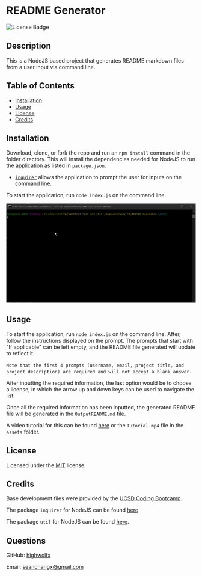 # README Generator
![License Badge](https://img.shields.io/badge/License-MIT-yellow.svg)

## Description

This is a NodeJS based project that generates README markdown files from a user input via command line.


## Table of Contents
* [Installation](#installation)
* [Usage](#usage)
* [License](#license)
* [Credits](#credits)


## Installation

Download, clone, or fork the repo and run an `npm install` command in the folder directory. This will install the dependencies needed for NodeJS to run the application as listed in `package.json`.

 * [`inquirer`](https://www.npmjs.com/package/inquirer) allows the application to prompt the user for inputs on the command line.

To start the application, run `node index.js` on the command line.

<p align="center">
    <img alt="GIF of GUI" src="https://raw.githubusercontent.com/highwolfx/README-Generator/main/assets/GUI.gif">
</p>


  

## Usage

To start the application, run `node index.js` on the command line. After, follow the instructions displayed on the prompt. The prompts that start with "If applicable" can be left empty, and the README file generated will update to reflect it.

`Note that the first 4 prompts (username, email, project title, and project description) are required and will not accept a blank answer.`

After inputting the required information, the last option would be to choose a license, in which the arrow up and down keys can be used to navigate the list.

Once all the required information has been inputted, the generated README file will be generated in the `OutputREADME.md` file.

A video tutorial for this can be found [here](https://youtu.be/o38CbjmZzfk) or the `Tutorial.mp4` file in the `assets` folder.

## License

Licensed under the [MIT](LICENSE.txt) license.


## Credits
Base development files were provided by the [UCSD Coding Bootcamp](https://bootcamp.extension.ucsd.edu/coding/).

The package `inquirer` for NodeJS can be found [here](https://www.npmjs.com/package/inquirer).

The package `util` for NodeJS can be found [here](https://www.npmjs.com/package/util).


## Questions
GitHub: [highwolfx](https://github.com/highwolfx/)

Email: seanchangx@gmail.com